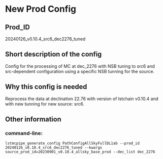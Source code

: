 # New Prod Config

## Prod_ID

20240126_v0.10.4_src6_dec2276_tuned

## Short description of the config

Config for the processing of MC at dec_2276 with NSB tuning to src6 and src-dependent configuration using a specific NSB tunning for the source.

## Why this config is needed

Reprocess the data at declination 22.76 with version of lstchain v0.10.4 and with new tunning for new source: src6.

## Other information


### command-line:
```
lstmcpipe_generate_config PathConfigAllSkyFullDL1ab --prod_id 20240126_v0.10.4_src6_dec2276_tuned --kwargs source_prod_id=20230901_v0.10.4_allsky_base_prod --dec_list dec_2276
```
